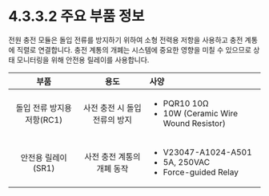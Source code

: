 # 4.3.3.2 주요 부품 정보

전원 충전 모듈은 돌입 전류를 방지하기 위하여 소형 전력용 저항을 사용하고 충전 계통에 직렬로 연결합니다. 충전 계통의 개폐는 시스템에 중요한 영향을 미칠 수 있으므로 상태 모니터링을 위해 안전용 릴레이를 사용합니다.

<table>
  <thead>
    <tr>
      <th style="text-align:center"><b>&#xBD80;&#xD488;</b>
      </th>
      <th style="text-align:center"><b>&#xC6A9;&#xB3C4;</b>
      </th>
      <th style="text-align:left"><b>                                    &#xC0AC;&#xC591;</b>
      </th>
    </tr>
  </thead>
  <tbody>
    <tr>
      <td style="text-align:center">&#xB3CC;&#xC785; &#xC804;&#xB958; &#xBC29;&#xC9C0;&#xC6A9; &#xC800;&#xD56D;(RC1)</td>
      <td
      style="text-align:center">&#xC0AC;&#xC804; &#xCDA9;&#xC804; &#xC2DC; &#xB3CC;&#xC785; &#xC804;&#xB958;&#xC758;
        &#xBC29;&#xC9C0;</td>
        <td style="text-align:left">
          <ul>
            <li>PQR10 10&#x2126;</li>
            <li>10W (Ceramic Wire Wound Resistor)</li>
          </ul>
        </td>
    </tr>
    <tr>
      <td style="text-align:center">&#xC548;&#xC804;&#xC6A9; &#xB9B4;&#xB808;&#xC774;(SR1)</td>
      <td style="text-align:center">&#xC0AC;&#xC804; &#xCDA9;&#xC804; &#xACC4;&#xD1B5;&#xC758; &#xAC1C;&#xD3D0;
        &#xB3D9;&#xC791;</td>
      <td style="text-align:left">
        <ul>
          <li>V23047-A1024-A501</li>
          <li>5A, 250VAC</li>
          <li>Force-guided Relay</li>
        </ul>
      </td>
    </tr>
  </tbody>
</table>



